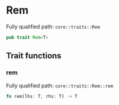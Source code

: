 # Rem

Fully qualified path: `core::traits::Rem`

```rust
pub trait Rem<T>
```

## Trait functions

### rem

Fully qualified path: `core::traits::Rem::rem`

```rust
fn rem(lhs: T, rhs: T) -> T
```


